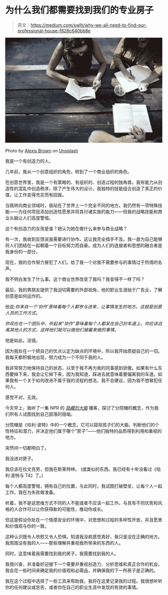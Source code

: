 # 为什么我们都需要找到我们的专业房子

> 原文：<https://medium.com/swlh/why-we-all-need-to-find-our-professional-house-f828c640bb8e>

![](img/d1e72ee204c90795ad7bd0aeadf14927.png)

Photo by [Alexis Brown](https://unsplash.com/@alexisrbrown?utm_source=unsplash&utm_medium=referral&utm_content=creditCopyText) on [Unsplash](https://unsplash.com/@mrsbeach/likes?utm_source=unsplash&utm_medium=referral&utm_content=creditCopyText)

我是一个有创造力的人。

几年前，我从一个创意组织的角色，转到了一个商业组织的角色。

在创意世界里，我是一个有策略的、有组织的、创造过程的独角兽。我有能力从创造性的混乱中创造秩序，除了产生伟大的设计。我独特的技能组合创造了真正的价值，让工作变得充实而有回报。

当我转向商业领域时，我站在了世界上一个完全不同的地方。我仍然有一项特殊技能——为任何项目添加创造性愿景并将其付诸实施的能力——但我的战略技能和商业头脑让人们高度警惕。

这个有创造力的女孩是谁？她认为她在做什么来参与商业战略？

有一次，我收到反馈说我需要进行协作。这让我完全措手不及。我一直为自己能够将人们团结在一起朝着一个目标努力而自豪。成为人们的连接者和思想的融合者是我身份的一部分。

现在，我的合作努力冒犯了人们，给了我一个对我不需要参与的事情过于热情的名声。

我不明白发生了什么事。这个商业世界改变了我吗？我变得不一样了吗？

最后，我的男朋友提供了我迫切需要的外部视角，他的职业生涯始于广告业，了解创意是如何运作的。

他说:*你来自一个‘协作’意味着每个人都参与进来，让事情发生的地方。这就是创意人员的工作方式。*

*你现在在一个团队中，听起来“协作”意味着每个人都呆在自己的车道上。你应该远离其他人的方式，这样他们就可以做他们被雇来做的事情。*

他是如此。没错。

因为我处在一个把自己的优点认定为缺点的环境中，所以我开始质疑自己的一切。我每天都积极地出现，努力成为一个不同于我的人。

我非常努力地保持自己的状态，以至于我不再为我的同事感到骄傲。如果有什么东西要掉下来，我会让它掉下来，因为我知道，踩进去就意味着要偏离我的车道。如果我有一个关于如何改进不属于我的流程的想法，我不会建议，因为我不想冒犯任何人。

感觉不对，无效。

今天早上，我听了一集 NPR 的 [*隐藏的大脑*](https://www.npr.org/templates/transcript/transcript.php?storyId=568418089) 播客，探讨了分院帽的概念，作为我们所有人试图找到自己部落的隐喻。

分院帽是《哈利·波特》中的一个概念，它可以窥视孩子们的大脑，判断他们的个性特征和潜力，并决定他们属于哪个“房子”——他们独特的品质得到利用和重视的地方。

突然间一切都明白了。

我没进对房子。

我应该在拉文克劳，但我在斯莱特林。
(或类似的东西。我已经有十年没看过《哈利·波特与 T4》了。)

每个人都高度警惕，拥有自己的位置，与此同时，我试图打破壁垒，让每个人一起工作。我在为失败做准备。

听着，我不是说思维方式不同的人不能或者不应该一起工作。与具有不同优势和风格的人合作可以让你获得新的可能性，推动你成长。

但这是假设你处在一个情感安全的环境中，对思想和过程的多样性开放，并且愿景和价值观与你的一致。

这种认识既令人欣慰又令人恐惧。知道我没疯感觉真好，我只是没在正确的地方。我周围没有我的人——那些理解并重视我所带来的东西的人。

同时，这意味着我需要找到我的房子。我需要找到我的人。

我很兴奋，并准备好迎接下一个需要并重视创造力、分析思维和真正合作的机会。我会花一些时间来确定我的价值观和必需品，并确保我的下一所房子是正确的。

我在这个过程中选择了一些工具来帮助我，我将在这里记录我的过程。我很想听听你的任何建议或忠告，或者你在自己的职业生涯中发现的有效的事情。